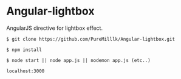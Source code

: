# Angular-lightbox
AngularJS directive for lightbox effect.


```
$ git clone https://github.com/PureMilllk/Angular-lightbox.git
```

```
$ npm install
```

```
$ node start || node app.js || nodemon app.js (etc..)
```

```
localhost:3000
```
